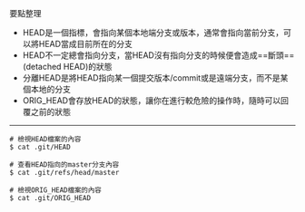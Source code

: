 要點整理
- HEAD是一個指標，會指向某個本地端分支或版本，通常會指向當前分支，可以將HEAD當成目前所在的分支
- HEAD不一定總會指向分支，當HEAD沒有指向分支的時候便會造成==斷頭== (detached HEAD)的狀態
- 分離HEAD是將HEAD指向某一個提交版本/commit或是遠端分支，而不是某個本地的分支
- ORIG_HEAD會存放HEAD的狀態，讓你在進行較危險的操作時，隨時可以回覆之前的狀態

---

```
# 檢視HEAD檔案的內容
$ cat .git/HEAD
```

```
# 查看HEAD指向的master分支內容
$ cat .git/refs/head/master
```

```
# 檢視ORIG_HEAD檔案的內容
$ cat .git/ORIG_HEAD
```
